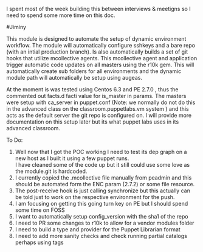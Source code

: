 I spent most of the week building this between interviews & meetigns so I need to spend some more time on this doc.

#Jiminy

This module is designed to automate the setup of dynamic environment workflow. The module will automatically configure sshkeys
and a bare repo (with an intial production branch). Is also automatically builds a set of git hooks that utilize mcollective agents.
This mcollective agent and application trigger automatic code updates on all masters using the r10k gem. This will automatically create
sub folders for all environments and the dynamic module path will automatically be setup using augeas.

At the moment is was tested using Centos 6.3 and PE 2.7.0 , thus the commented out facts.d facti value  for is_master in params.
The masters were setup with ca_server in puppet.conf (Note: we normally do not do this in the advanced class on the classroom.puppetlabs.vm system ) and this acts as the default server the git repo is configured on.
I will provide more documentation on this setup later but its what puppet labs uses in its advanced classroom.

To Do:
1. Well now that I got the POC working I need to test its dep graph on a new host as I built it using a few puppet runs.  
I have cleaned some of the code up but it still could use some love as the module.git is hardcoded.  
2. I currently copied the .mcollective file manually from peadmin and this should be automated form the ENC param (2.7.2) or some file resource.  
3. The post-receive hook is just calling synchronize but this actually can be told just to work on the respective environment for the push.  
4. I am focusing on getting this going turn key on PE but I should spend some time on FOSS  
5. I want to automatically setup config_version with the sha1 of the repo  
6. I need to PR some changes to r10k to allow for a vendor modules folder  
7. I need to build a type and provider for the Puppet Librarian format  
8. I need to add more sanity checks and check running partial catalogs perhaps using tags  

